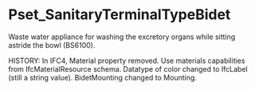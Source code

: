 # Pset_SanitaryTerminalTypeBidet

Waste water appliance for washing the excretory organs while sitting astride the bowl (BS6100).
<!-- end of short definition -->

 HISTORY: In IFC4, Material property removed. Use materials capabilities from IfcMaterialResource schema. Datatype of color changed to IfcLabel (still a string value). BidetMounting changed to Mounting.

